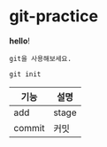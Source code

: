 # git-practice

**hello**!

`git을 사용해보세요.`

```
git init
```

|기능|설명
|---|---|
|add|stage|
|commit|커밋|
